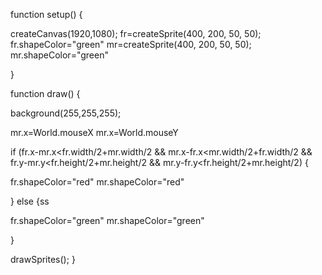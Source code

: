 function setup() {

  createCanvas(1920,1080);
  fr=createSprite(400, 200, 50, 50);
  fr.shapeColor="green"
  mr=createSprite(400, 200, 50, 50);
  mr.shapeColor="green"
  
}

function draw() {

background(255,255,255); 

mr.x=World.mouseX
mr.x=World.mouseY

if (fr.x-mr.x<fr.width/2+mr.width/2 && mr.x-fr.x<mr.width/2+fr.width/2 && fr.y-mr.y<fr.height/2+mr.height/2 && mr.y-fr.y<fr.height/2+mr.height/2) {
  
  fr.shapeColor="red"
  mr.shapeColor="red"
  
}
else {ss
 
 fr.shapeColor="green"
  mr.shapeColor="green"
  
}




  drawSprites();
}
